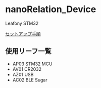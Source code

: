 # nanoRelation_Device
Leafony STM32

[セットアップ手順](https://docs.leafony.com/docs/environment/stm32/arduino_ide/)

## 使用リーフ一覧
- AP03 STM32 MCU
- AV01 CR2032
- AZ01 USB
- AC02 BLE Sugar

